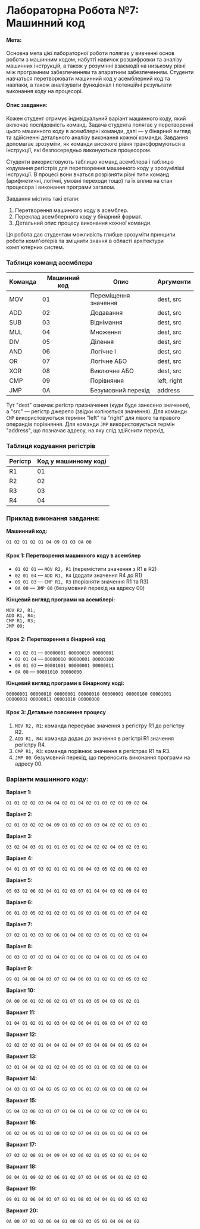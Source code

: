 # Лабораторна Робота №7: Машинний код

#### Мета:

Основна мета цієї лабораторної роботи полягає у вивченні основ роботи з машинним кодом, набутті навичок розшифровки та аналізу машинних інструкцій, а також у розумінні взаємодії на низькому рівні між програмним забезпеченням та апаратним забезпеченням. Студенти навчаться перетворювати машинний код у асемблерний код та навпаки, а також аналізувати функціонал і потенційні результати виконання коду на процесорі.

#### Опис завдання:

Кожен студент отримує індивідуальний варіант машинного коду, який включає послідовність команд. Задача студента полягає у перетворенні цього машинного коду в асемблерні команди, далі — у бінарний вигляд та здійсненні детального аналізу виконання кожної команди. Завдання допомагає зрозуміти, як команди високого рівня трансформуються в інструкції, які безпосередньо виконуються процесором.

Студенти використовують таблицю команд асемблера і таблицю кодування регістрів для перетворення машинного коду у зрозуміліші інструкції. В процесі вони вчаться розрізняти різні типи команд (арифметичні, логічні, умовні переходи тощо) та їх вплив на стан процесора і виконання програми загалом.

Завдання містить такі етапи:

1. Перетворення машинного коду в асемблер.
2. Переклад асемблерного коду у бінарний формат.
3. Детальний опис процесу виконання кожної команди.

Ця робота дає студентам можливість глибше зрозуміти принципи роботи комп'ютерів та зміцнити знання в області архітектури комп'ютерних систем.

### Таблиця команд асемблера

| Команда | Машинний код | Опис                 | Аргументи   |
| ------- | ------------ | -------------------- | ----------- |
| MOV     | 01           | Переміщення значення | dest, src   |
| ADD     | 02           | Додавання            | dest, src   |
| SUB     | 03           | Віднімання           | dest, src   |
| MUL     | 04           | Множення             | dest, src   |
| DIV     | 05           | Ділення              | dest, src   |
| AND     | 06           | Логічне І            | dest, src   |
| OR      | 07           | Логічне АБО          | dest, src   |
| XOR     | 08           | Виключне АБО         | dest, src   |
| CMP     | 09           | Порівняння           | left, right |
| JMP     | 0A           | Безумовний перехід   | address     |

Тут "dest" означає регістр призначення (куди буде занесено значення), а "src" — регістр джерело (звідки копіюється значення). Для команди `CMP` використовуються терміни "left" та "right" для лівого та правого операндів порівняння. Для команди `JMP` використовується термін "address", що позначає адресу, на яку слід здійснити перехід.

### Таблиця кодування регістрів

| Регістр | Код у машинному коді |
| ------- | -------------------- |
| R1      | 01                   |
| R2      | 02                   |
| R3      | 03                   |
| R4      | 04                   |

### Приклад виконання завдання:

**Машинний код:**

```
01 02 01 02 01 04 09 01 03 0A 00
```

#### Крок 1: Перетворення машинного коду в асемблер

- `01 02 01` — `MOV R2, R1` (перемістити значення з R1 в R2)
- `02 01 04` — `ADD R1, R4` (додати значення R4 до R1)
- `09 01 03` — `CMP R1, R3` (порівняти значення R1 та R3)
- `0A 00` — `JMP 00` (безумовний перехід на адресу 00)

**Кінцевий вигляд програми на асемблері:**

```assembly
MOV R2, R1;
ADD R1, R4;
CMP R1, R3;
JMP 00;
```

#### Крок 2: Перетворення в бінарний код

- `01 02 01` — `00000001 00000010 00000001`
- `02 01 04` — `00000010 00000001 00000100`
- `09 01 03` — `00001001 00000001 00000011`
- `0A 00` — `00001010 00000000`

**Кінцевий вигляд програми в бінарному коді:**

`00000001 00000010 00000001 00000010 00000001 00000100 00001001 00000001 00000011 00001010 00000000`

#### Крок 3: Детальне пояснення процесу

1. `MOV R2, R1`: команда пересуває значення з регістру R1 до регістру R2.
2. `ADD R1, R4`: команда додає до значення в регістрі R1 значення регістру R4.
3. `CMP R1, R3`: команда порівнює значення в регістрах R1 та R3.
4. `JMP 00`: безумовний перехід, що переносить виконання програми на адресу 00.



### Варіанти машинного коду:

**Варіант 1:**

```
01 01 02 02 03 04 04 02 01 04 02 01 03 02 01 09 02 04
```

**Варіант 2:**

```
02 01 03 02 02 04 09 01 03 02 03 03 04 02 02 01 03 01
```

**Варіант 3:**

```
03 02 04 03 01 01 01 03 01 02 04 02 02 04 03 02 03 01
```

**Варіант 4:**
```
04 01 01 07 03 02 01 02 01 08 04 03 05 02 01 06 02 03
```

**Варіант 5:**

```
05 03 02 06 02 04 01 02 03 07 01 04 04 03 02 09 04 03
```

**Варіант 6:**
```
06 01 03 05 02 01 02 03 01 09 03 01 08 01 03 07 04 02
```

**Варіант 7:**
```
07 02 01 03 03 02 06 01 04 08 02 03 05 01 03 02 01 04
```

**Варіант 8:**

```
08 03 02 07 02 01 04 03 01 06 02 04 09 01 02 05 04 03
```

**Варіант 9:**
```
09 01 04 08 04 03 07 02 04 06 03 01 02 01 03 05 03 02
```

**Варіант 10:**

```
0A 00 06 01 02 08 02 01 07 01 03 05 04 03 09 02 01
```

**Вариант 11:**

```
01 04 01 02 01 02 03 04 02 06 04 01 09 03 04 07 02 03
```

**Вариант 12:**
```
02 02 03 03 01 04 04 02 04 07 03 04 09 04 01 05 02 04
```

**Вариант 13:**

```
03 01 04 04 02 01 02 04 03 05 03 01 06 03 02 08 01 04
```

**Вариант 14:**
```
04 03 01 07 04 02 05 02 03 06 01 02 09 03 01 08 02 04
```

**Вариант 15:**
```
05 04 03 06 03 01 07 01 04 01 04 02 08 02 03 09 04 01
```

**Вариант 16:**
```
06 02 04 05 01 03 08 03 02 07 04 01 09 01 02 04 03 04
```

**Вариант 17:**

```
07 03 02 08 01 04 09 04 03 06 02 01 05 03 02 01 04 02
```

**Вариант 18:**
```
08 04 01 09 02 03 06 01 02 07 03 04 05 04 01 02 03 02
```

**Вариант 19:**
```
09 01 02 06 04 03 07 02 01 08 03 04 04 01 02 05 03 02
```

**Вариант 20:**

```
0A 00 07 03 02 06 04 01 08 02 03 05 01 04 09 04 02
```
